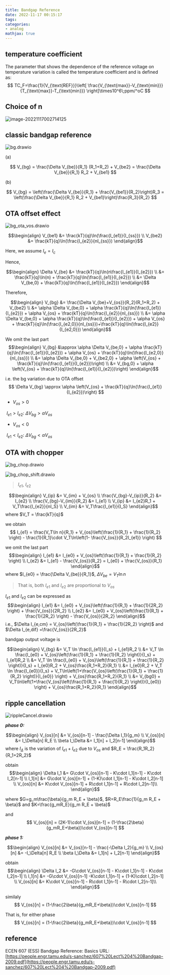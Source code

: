 ```yaml
---
title: Bandgap Reference
date: 2022-11-17 00:15:17
tags:
categories:
- analog
mathjax: true
---
```




## temperature coefficient

The parameter that shows the dependence of the reference voltage on temperature variation is called the temperature coefficient and is defined as:
$$
TC_F=\frac{1}{V_{\text{REF}}}\left[ \frac{V_{\text{max}}-V_{\text{min}}}{T_{\text{max}}-T_{\text{min}}} \right]\times10^6\;ppm/^oC
$$

## Choice of n



![image-20221117002714125](bgr/image-20221117002714125.png)




## classic bandgap reference

![bg.drawio](bgr/bg.drawio.svg)

(a) 


$$
V_{bg} = \frac{\Delta V_{be}}{R_1} (R_1+R_2) + V_{be2} = \frac{\Delta V_{be}}{R_1} R_2 + V_{be1}
$$


(b)


$$
V_{bg} = \left(\frac{\Delta V_{be}}{R_1} + \frac{V_{be1}}{R_2}\right)R_3 = \left(\frac{\Delta V_{be}}{R_1} R_2 + V_{be1}\right)\frac{R_3}{R_2}
$$



## OTA offset effect


![bg_ota_vos.drawio](bgr/bg_ota_vos.drawio.svg)

$$\begin{align}
V_{be1} &= \frac{kT}{q}\ln(\frac{I_{e1}}{I_{ss}}) \\
V_{be2} &= \frac{kT}{q}\ln(\frac{I_{e2}}{nI_{ss}})
\end{align}$$

Here, we assume $I_e = I_c$



Hence,

$$\begin{align}
\Delta V_{be} &= \frac{kT}{q}\ln(n\frac{I_{e1}}{I_{e2}}) \\
&= \frac{kT}{q}\ln(n) + \frac{kT}{q}\ln(\frac{I_{e1}}{I_{e2}}) \\
&= \Delta V_{be,0} + \frac{kT}{q}\ln(\frac{I_{e1}}{I_{e2}})
\end{align}$$

Therefore,

$$\begin{align}
V_{bg} &= \frac{\Delta V_{be}+V_{os}}{R_2}(R_1+R_2) + V_{be2} \\
&= \alpha \Delta V_{be,0} + \alpha \frac{kT}{q}\ln(\frac{I_{e1}}{I_{e2}}) + \alpha V_{os} + \frac{kT}{q}\ln(\frac{I_{e2}}{nI_{ss}}) \\
&= \alpha \Delta V_{be,0} + \alpha \frac{kT}{q}\ln(\frac{I_{e1}}{I_{e2}}) + \alpha V_{os} + \frac{kT}{q}\ln(\frac{I_{e2,0}}{nI_{ss}})+\frac{kT}{q}\ln(\frac{I_{e2}}{I_{e2,0}})
\end{align}$$



We omit the last part
$$\begin{align}
V_{bg} &\approx \alpha \Delta V_{be,0} + \alpha \frac{kT}{q}\ln(\frac{I_{e1}}{I_{e2}}) + \alpha V_{os} + \frac{kT}{q}\ln(\frac{I_{e2,0}}{nI_{ss}}) \\
&= \alpha \Delta V_{be,0} + V_{be2,0} + \alpha \left(V_{os} + \frac{kT}{q}\ln(\frac{I_{e1}}{I_{e2}})\right) \\
&= V_{bg,0} + \alpha \left(V_{os} + \frac{kT}{q}\ln(\frac{I_{e1}}{I_{e2}})\right)
\end{align}$$

i.e. the bg variation due to OTA offset
$$
\Delta V_{bg} \approx \alpha \left(V_{os} + \frac{kT}{q}\ln(\frac{I_{e1}}{I_{e2}})\right)
$$

- $V_{os} \gt 0$

​	$I_{e1} \gt I_{e2}$: $\Delta V_{bg} \gt \alpha V_{os}$

- $V_{os} \lt 0$

​	$I_{e1} \lt I_{e2}$: $\Delta V_{bg} \lt \alpha V_{os}$


## OTA with chopper

![bg_chop.drawio](bgr/bg_chop.drawio.svg)

![bg_chop_shift.drawio](bgr/bg_chop_shift.drawio.svg)

> $I_{e1}$, $I_{e2}$


$$\begin{align}
V_{ip} &= V_{im} + V_{os} \\
\frac{V_{bg}-V_{ip}}{R_2} &= I_{e2} \\
\frac{V_{bg}-V_{im}}{R_2} &= I_{e1} \\
V_{ip} &= I_{e2}R_1 + V_T\frac{I_{e2}}{nI_S} \\
V_{im} &= V_T\frac{I_{e1}}{I_S}
\end{align}$$
where $V_T = \frac{kT}{q}$

we obtain
$$
I_{e1} = \frac{V_T\ln n}{R_1} + V_{os}\left(\frac{1}{R_1} + \frac{1}{R_2} \right) - \frac{1}{R_1}\cdot V_T\ln\left(1- \frac{V_{os}}{R_2I_{e1}} \right)
$$

we omit the last part
$$\begin{align}
I_{e1} &= I_{e0} + V_{os}\left(\frac{1}{R_1} + \frac{1}{R_2} \right) \\
I_{e2} &= I_{e1} - \frac{V_{os}}{R_2} = I_{e0} + \frac{V_{os}}{R_1}
\end{align}$$
where $I_{e0} = \frac{\Delta V_{be}}{R_1}$, $\Delta V_{be}=V_T\ln n$

> That is, both $I_{e1}$ and $I_{e2}$ are proportional to $V_{os}$

$I_{e1}$ and $I_{e2}$ can be expressed as
$$\begin{align}
I_{e1} &= I_{e0} + V_{os}\left(\frac{1}{R_1} + \frac{1}{2R_2} \right) + \frac{V_{os}}{2R_2} \\
I_{e2} &= I_{e0} + V_{os}\left(\frac{1}{R_1} + \frac{1}{2R_2} \right) - \frac{V_{os}}{2R_2}
\end{align}$$
i.e., $\Delta I_{e,cm} = V_{os}\left(\frac{1}{R_1} + \frac{1}{2R_2} \right)$ and $\Delta I_{e,dif} =\frac{V_{os}}{2R_2}$

bandgap output voltage is

$$\begin{align}
V_{bg} &= V_T \ln \frac{I_{e1}}{I_s} + I_{e1}R_2 \\
&= V_T \ln \frac{I_{e0} + V_{os}\left(\frac{1}{R_1} + \frac{1}{R_2} \right)}{I_s} + I_{e1}R_2 \\
&= V_T \ln \frac{I_{e0} + V_{os}\left(\frac{1}{R_1} + \frac{1}{R_2} \right)}{I_s} + I_{e0}R_2 + V_{os}\frac{R_1+R_2}{R_1} \\
&= I_{e0}R_2 + V_T \ln \frac{I_{e0}}{I_s} + V_T\ln\left(1+\frac{V_{os}\left(\frac{1}{R_1} + \frac{1}{R_2} \right)}{I_{e0}}  \right) + V_{os}\frac{R_1+R_2}{R_1} \\
&= V_{bg0} +  V_T\ln\left(1+\frac{V_{os}\left(\frac{1}{R_1} + \frac{1}{R_2} \right)}{I_{e0}}  \right) + V_{os}\frac{R_1+R_2}{R_1}
\end{align}$$



## ripple cancellation

![rippleCancel.drawio](bgr/rippleCancel.drawio.svg)

***phase 0:***

$$\begin{align}
V_{os}[n] &= V_{os}[n-1] - \frac{\Delta I_1}{g_m} \\
V_{os}[n]  &=  I_\Delta[n] R_E \\
\beta I_\Delta &= I_1[n] + I_2[n-1]
\end{align}$$
where $I_\Delta$ is the variation of $I_{e1}+I_{e2}$ due to $V_{os}$ and $R_E = \frac{R_1R_2}{R_1+2R_2}$


obtain
$$\begin{align}
\Delta I_1 &= G\cdot V_{os}[n-1] - K\cdot I_1[n-1] - K\cdot I_2[n-1] \\
I_1[n] &= G\cdot V_{os}[n-1] + (1-K)\cdot I_1[n-1] - K\cdot I_2[n-1] \\
V_{os}[n] &= K\cdot V_{os}[n-1] + R\cdot I_1[n-1] + R\cdot I_2[n-1]\\
\end{align}$$

where $G=g_m\frac{\beta}{g_m R_E + \beta}$, $R=R_E\frac{1}{g_m R_E + \beta}$ and $K=\frac{g_mR_E}{g_m R_E + \beta}$

and
$$
V_{os}[n] = (2K-1)\cdot V_{os}[n-1] = (1-\frac{2\beta}{g_mR_E+\beta})\cdot V_{os}[n-1]
$$

***phase 1:***

$$\begin{align}
V_{os}[n] &= V_{os}[n-1] - \frac{-\Delta I_2}{g_m} \\
V_{os}[n]  &=  -I_\Delta[n] R_E \\
\beta I_\Delta &= I_1[n] + I_2[n-1]
\end{align}$$

obtain
$$\begin{align}
\Delta I_2 &= -G\cdot V_{os}[n-1] - K\cdot I_1[n-1] - K\cdot I_2[n-1] \\
I_1[n] &= -G\cdot V_{os}[n-1] -K\cdot I_1[n-1] + (1-K)\cdot I_2[n-1] \\
V_{os}[n] &= K\cdot V_{os}[n-1] - R\cdot I_1[n-1] - R\cdot I_2[n-1]\\
\end{align}$$

similaly
$$
V_{os}[n] = (1-\frac{2\beta}{g_mR_E+\beta})\cdot V_{os}[n-1]
$$


That is, for either phase
$$
V_{os}[n] = (1-\frac{2\beta}{g_mR_E+\beta})\cdot V_{os}[n-1]
$$


## reference

ECEN 607 (ESS) Bandgap Reference: Basics URL:[https://people.engr.tamu.edu/s-sanchez/607%20Lect%204%20Bandgap-2009.pdf](https://people.engr.tamu.edu/s-sanchez/607%20Lect%204%20Bandgap-2009.pdf)

